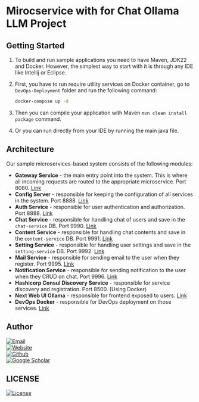 # Mirocservice with for Chat Ollama LLM Project

## Getting Started
1. To build and run sample applications you need to have Maven, JDK22 and Docker. However, the simplest way to start with it is through any IDE like Intellij or Eclipse.
2. First, you have to run require utility services on Docker container, go to `DevOps-Deployment` folder and run the following command: <br/>

    ```bash
    docker-compose up -d
    ```
3. Then you can compile your application with Maven `mvn clean install package` command.
4. Or you can run directly from your IDE by running the main java file.

## Architecture 
Our sample microservices-based system consists of the following modules:
- **Gateway Service** - the main entry point into the system. This is where all incoming requests are routed to the appropriate microservice. Port 8080. [Link](https://github.com/SBMS-Ollama-Clone/Gateway-Service.git)
- **Config Server** - responsible for keeping the configuration of all services in the system. Port 8888. [Link](https://github.com/SBMS-Ollama-Clone/Config-Server.git)
- **Auth Service** - responsible for user authentication and authorization. Port 8888. [Link](https://github.com/SBMS-Ollama-Clone/Auth-Service.git)
- **Chat Service** - responsible for handling chat of users and save in the `chat-service` DB. Port 9990. [Link](https://github.com/SBMS-Ollama-Clone/Chat-Service.git)
- **Content Service** - responsible for handling chat contents and save in the `content-service` DB. Port 9991. [Link](https://github.com/SBMS-Ollama-Clone/Content-Service.git)
- **Setting Service** - responsible for handling user settings and save in the `setting-service` DB. Port 9992. [Link](https://github.com/SBMS-Ollama-Clone/Setting-Service.git)
- **Mail Service** - responsible for sending email to the user when they register. Port 9995. [Link](https://github.com/SBMS-Ollama-Clone/Mail-Service.git)
- **Notification Service** - responsible for sending notification to the user when they CRUD on chat. Port 9996. [Link](https://github.com/SBMS-Ollama-Clone/Notification-Service.git)
- **Hashicorp Consul Discovery Service** - responsible for service discovery and registration. Port 8500. (Using Docker)
- **Next Web UI Ollama** - responsible for frontend exposed to users. [Link](https://github.com/SBMS-Ollama-Clone/NextJS-WebUI-Ollama.git)
- **DevOps Docker** - responsible for DevOps deployment on those services. [Link](https://github.com/SBMS-Ollama-Clone/DevOps-Deployment.git)

## Author
[![Email](https://img.shields.io/badge/Email-Kimleang-blue?style=flat&logo=gmail)](mailto:kimleang.srd@gmail.com)<br/>
[![Website](https://img.shields.io/badge/Website-Kimleang-blue?style=flat&logo=google-chrome)](https://kkimleang.com)<br/>
[![Github](https://img.shields.io/badge/Github-Kimleang-blue?style=flat&logo=github)](https://github.com/KimleangSama)<br/>
[![Google Scholar](https://img.shields.io/badge/Google%20Scholar-Kimleang-blue?style=flat&logo=google-scholar)](https://scholar.google.com/citations?user=j67umTIAAAAJ&hl=en&oi=ao)<br/>

## LICENSE
[![License](https://img.shields.io/badge/License-CC%20BY--NC--SA%204.0-blue?style=flat&logo=creative-commons)](https://creativecommons.org/licenses/by-nc-sa/4.0/)<br/>
